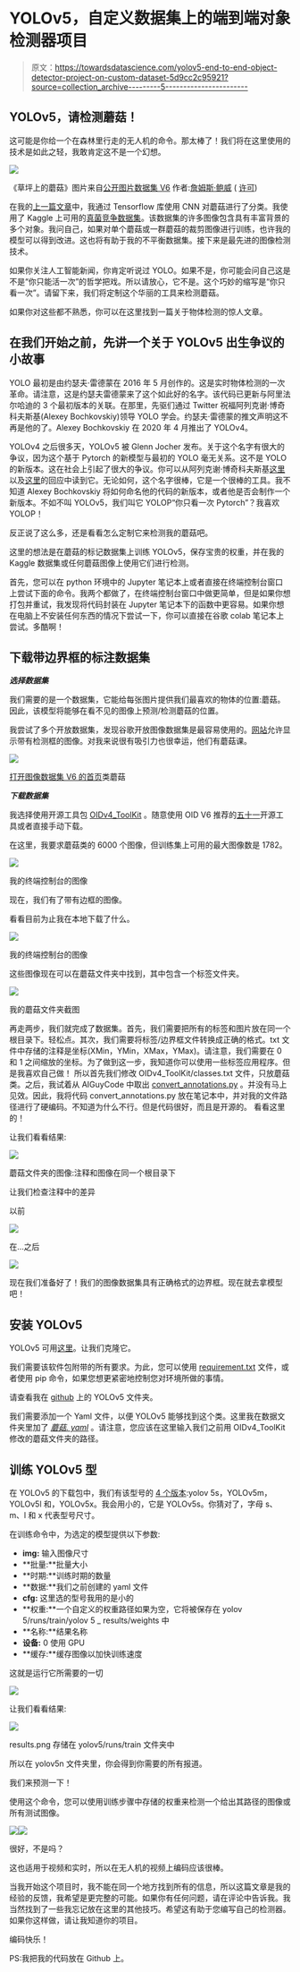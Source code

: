 # YOLOv5，自定义数据集上的端到端对象检测器项目

> 原文：<https://towardsdatascience.com/yolov5-end-to-end-object-detector-project-on-custom-dataset-5d9cc2c95921?source=collection_archive---------5----------------------->

## YOLOv5，请检测蘑菇！

这可能是你给一个在森林里行走的无人机的命令。那太棒了！我们将在这里使用的技术是如此之轻，我敢肯定这不是一个幻想。

![](img/2b55241ad9213517669893a1845f3400.png)

《草坪上的蘑菇》图片来自[公开图片数据集 V6](https://storage.googleapis.com/openimages/web/visualizer/index.html?set=train&type=detection&c=%2Fm%2F052sf&id=c44d38c06d38c4e5) 作者:[詹姆斯·鲍威](https://www.flickr.com/people/jamesrbowe/) ( [许可](https://creativecommons.org/licenses/by/2.0/))

在我的[上一篇文章](/computer-vision-lets-classify-mushrooms-6b3abe1561eb)中，我通过 Tensorflow 库使用 CNN 对蘑菇进行了分类。我使用了 Kaggle 上可用的[真菌竞争数据集](https://www.kaggle.com/c/fungi-challenge-fgvc-2018)。该数据集的许多图像包含具有丰富背景的多个对象。我问自己，如果对单个蘑菇或一群蘑菇的裁剪图像进行训练，也许我的模型可以得到改进。这也将有助于我的不平衡数据集。接下来是最先进的图像检测技术。

如果你关注人工智能新闻，你肯定听说过 YOLO。如果不是，你可能会问自己这是不是“你只能活一次”的哲学把戏。所以请放心，它不是。这个巧妙的缩写是“你只看一次”。请留下来，我们将定制这个华丽的工具来检测蘑菇。

如果你对这些都不熟悉，你可以在这里找到一篇关于物体检测的惊人文章。

## 在我们开始之前，先讲一个关于 YOLOv5 出生争议的小故事

YOLO 最初是由约瑟夫·雷德蒙在 2016 年 5 月创作的。这是实时物体检测的一次革命。请注意，这是约瑟夫雷德蒙来了这个如此好的名字。该代码已更新与阿里法尔哈迪的 3 个最初版本的关联。在那里，先驱们通过 Twitter 祝福阿列克谢·博奇科夫斯基(Alexey Bochkovskiy)领导 YOLO 学会。约瑟夫·雷德蒙的推文声明这不再是他的了。Alexey Bochkovskiy 在 2020 年 4 月推出了 YOLOv4。

YOLOv4 之后很多天，YOLOv5 被 Glenn Jocher 发布。关于这个名字有很大的争议，因为这个基于 Pytorch 的新模型与最初的 YOLO 毫无关系。这不是 YOLO 的新版本。这在社会上引起了很大的争议。你可以从阿列克谢·博奇科夫斯基[这里](https://github.com/AlexeyAB/darknet/issues/5920)以及[这里](https://blog.roboflow.com/yolov4-versus-yolov5/)的回应中读到它。无论如何，这个名字很棒，它是一个很棒的工具。我不知道 Alexey Bochkovskiy 将如何命名他的代码的新版本，或者他是否会制作一个新版本。不如不叫 YOLOv5，我们叫它 YOLOP“你只看一次 Pytorch”？我喜欢 YOLOP！

反正说了这么多，还是看看怎么定制它来检测我的蘑菇吧。

这里的想法是在蘑菇的标记数据集上训练 YOLOv5，保存宝贵的权重，并在我的 Kaggle 数据集或任何蘑菇图像上使用它们进行检测。

首先，您可以在 python 环境中的 Jupyter 笔记本上或者直接在终端控制台窗口上尝试下面的命令。我两个都做了，在终端控制台窗口中做更简单，但是如果你想打包并重试，我发现将代码封装在 Jupyter 笔记本下的函数中更容易。如果你想在电脑上不安装任何东西的情况下尝试一下，你可以直接在谷歌 colab 笔记本上尝试。多酷啊！

## **下载带边界框的标注数据集**

***选择数据集***

我们需要的是一个数据集，它能给每张图片提供我们最喜欢的物体的位置:蘑菇。因此，该模型将能够在看不见的图像上预测/检测蘑菇的位置。

我尝试了多个开放数据集，发现谷歌开放图像数据集是最容易使用的。[网站](https://storage.googleapis.com/openimages/web/visualizer/index.html?set=train&type=detection&c=%2Fm%2F052sf)允许显示带有检测框的图像。对我来说很有吸引力也很幸运，他们有蘑菇课。

![](img/1faf3af06d3df924e5670dbac34f28bb.png)

[打开图像数据集 V6 的首页](https://storage.googleapis.com/openimages/web/visualizer/index.html?set=train&type=detection&c=%2Fm%2F052sf)类蘑菇

***下载数据集***

我选择使用开源工具包 [OIDv4_ToolKit](https://github.com/EscVM/OIDv4_ToolKit) 。随意使用 OID V6 推荐的[五十一](http://fiftyone.ai/)开源工具或者直接手动下载。

在这里，我要求蘑菇类的 6000 个图像，但训练集上可用的最大图像数是 1782。

![](img/5fc96911ab7c340d38285fcbc839dc65.png)

我的终端控制台的图像

现在，我们有了带有边框的图像。

看看目前为止我在本地下载了什么。

![](img/21e02ab34e01d9382055fd0b4a578167.png)

我的终端控制台的图像

这些图像现在可以在蘑菇文件夹中找到，其中包含一个标签文件夹。

![](img/01a43ccc643622bfb06d94b27cdf947c.png)

我的蘑菇文件夹截图

再走两步，我们就完成了数据集。首先，我们需要把所有的标签和图片放在同一个根目录下。轻松点。其次，我们需要将标签/边界框文件转换成正确的格式。txt 文件中存储的注释是坐标(XMin，YMin，XMax，YMax)。请注意，我们需要在 0 和 1 之间缩放的坐标。为了做到这一步，我知道你可以使用一些标签应用程序。但是我喜欢自己做！
所以首先我们修改 OIDv4_ToolKit/classes.txt 文件，只放蘑菇类。之后，我试着从 AIGuyCode 中取出 [convert_annotations.py](https://github.com/theAIGuysCode/OIDv4_ToolKit/blob/master/convert_annotations.py) 。并没有马上见效。因此，我将代码 convert_annotations.py 放在笔记本中，并对我的文件路径进行了硬编码。不知道为什么不行。但是代码很好，而且是开源的。
看看这里的！

让我们看看结果:

![](img/523a72e4d2dc4fb56ea4bffd21fbc03d.png)

蘑菇文件夹的图像:注释和图像在同一个根目录下

让我们检查注释中的差异

以前

![](img/4abd79234619286218fc97e2457e264b.png)

在...之后

![](img/4913ddf6dafb50e30582b24a564201aa.png)

现在我们准备好了！我们的图像数据集具有正确格式的边界框。现在就去拿模型吧！

## 安装 YOLOv5

YOLOv5 可用[这里](https://github.com/ultralytics/yolov5)。让我们克隆它。

我们需要该软件包附带的所有要求。为此，您可以使用 [requirement.txt](https://github.com/ultralytics/yolov5/blob/develop/requirements.txt) 文件，或者使用 pip 命令，如果您想更紧密地控制您对环境所做的事情。

请查看我在 [github](https://github.com/AmelNozieres/Mushrooms_YOLOv5) 上的 YOLOv5 文件夹。

我们需要添加一个 Yaml 文件，以便 YOLOv5 能够找到这个类。这里我在数据文件夹里加了 [*蘑菇. yaml*](https://github.com/AmelNozieres/Mushrooms_YOLOv5/blob/main/data/Mushrooms.yaml) 。请注意，您应该在这里输入我们之前用 OIDv4_ToolKit 修改的蘑菇文件夹的路径。

## 训练 YOLOv5 型

在 YOLOv5 的下载包中，我们有该型号的 [4 个版本](https://github.com/AmelNozieres/Mushrooms_YOLOv5/tree/main/models):yolov 5s，YOLOv5m，YOLOv5l 和，YOLOv5x。我会用小的，它是 YOLOv5s。你猜对了，字母 s、m、l 和 x 代表型号尺寸。

在训练命令中，为选定的模型提供以下参数:

*   **img:** 输入图像尺寸
*   **批量:**批量大小
*   **时期:**训练时期的数量
*   **数据:**我们之前创建的 yaml 文件
*   **cfg:** 这里选的型号我用的是小的
*   **权重:**一个自定义的权重路径如果为空，它将被保存在 yolov 5/runs/train/yolov 5 _ results/weights 中
*   **名称:**结果名称
*   **设备:** 0 使用 GPU
*   **缓存:**缓存图像以加快训练速度

这就是运行它所需要的一切

![](img/107124244b6d9b6d58cf8387691eee81.png)

让我们看看结果:

![](img/5599bd31257e4a08f58020b2d42570d2.png)

results.png 存储在 yolov5/runs/train 文件夹中

所以在 yolov5n 文件夹里，你会得到你需要的所有报道。

我们来预测一下！

使用这个命令，您可以使用训练步骤中存储的权重来检测一个给出其路径的图像或所有测试图像。

![](img/72f17981b13f87eee46c9a6e980bd33f.png)![](img/76cd60b3ad310e704e62bd6570d19879.png)

很好，不是吗？

这也适用于视频和实时，所以在无人机的视频上编码应该很棒。

当我开始这个项目时，我不能在同一个地方找到所有的信息，所以这篇文章是我的经验的反馈，我希望是更完整的可能。如果你有任何问题，请在评论中告诉我。我当然找到了一些我忘记放在这里的其他技巧。希望这有助于您编写自己的检测器。如果你这样做，请让我知道你的项目。

编码快乐！

PS:我把我的代码放在 Github 上。